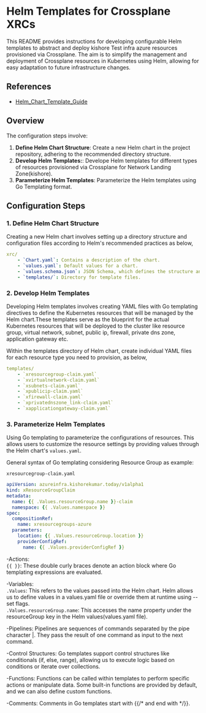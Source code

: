 # Helm Templates for Crossplane XRCs

This README provides instructions for developing configurable Helm templates to abstract and deploy kishore Test infra azure resources provisioned via Crossplane. The aim is to simplify the management and deployment of Crossplane resources in Kubernetes using Helm, allowing for easy adaptation to future infrastructure changes.

## References

- [Helm_Chart_Template_Guide](https://helm.sh/docs/chart_template_guide/getting_started/)

## Overview

The configuration steps involve:

1. **Define Helm Chart Structure**: Create a new Helm chart in the project repository, adhering to the recommended directory structure.
2. **Develop Helm Templates:**: Develope Helm templates for different types of resources provisioned via Crossplane for Network Landing Zone(kishore).
3. **Parameterize Helm Templates**: Parameterize the Helm templates using Go Templating format.


## Configuration Steps

### 1. Define Helm Chart Structure

Creating a new Helm chart involves setting up a directory structure and configuration files according to Helm's recommended practices as below,

```yaml
xrc/
    - `Chart.yaml`: Contains a description of the chart.
    - `values.yaml`: Default values for a chart.
    - `values.schema.json`: JSON Schema, which defines the structure and required values.
    - `templates/`: Directory for template files.
```

### 2. Develop Helm Templates

Developing Helm templates involves creating YAML files with Go templating directives to define the Kubernetes resources that will be managed by the Helm chart.These templates serve as the blueprint for the actual Kubernetes resources that will be deployed to the cluster like resource group, virtual network, subnet, public ip, firewall, private dns zone, application gateway etc.

Within the templates directory of Helm chart, create individual YAML files for each resource type you need to provision, as below,

```yaml
templates/
    - `xresourcegroup-claim.yaml`
    - `xvirtualnetwork-claim.yaml`
    - `xsubnets-claim.yaml`
    - `xpublicip-claim.yaml`
    - `xfirewall-claim.yaml`
    - `xprivatednszone_link-claim.yaml`
    - `xapplicationgateway-claim.yaml`
```

### 3. Parameterize Helm Templates

Using Go templating to parameterize the configurations of resources. This allows users to customize the resource settings by providing values through the Helm chart's `values.yaml`.

General syntax of Go templating considering Resource Group as example:

`xresourcegroup-claim.yaml`

```yaml
apiVersion: azureinfra.kishorekumar.today/v1alpha1
kind: xResourceGroupClaim
metadata:
  name: {{ .Values.resourceGroup.name }}-claim
  namespace: {{ .Values.namespace }}
spec:
  compositionRef:
    name: xresourcegroups-azure
  parameters:
    location: {{ .Values.resourceGroup.location }}
    providerConfigRef: 
      name: {{ .Values.providerConfigRef }} 
```

-Actions: <br>
    `{{ }}`: These double curly braces denote an action block where Go templating expressions are evaluated.

-Variables: <br>
    `.Values`: This refers to the values passed into the Helm chart. Helm allows us to define values in a values.yaml file or override them at runtime using --set flags.<br>
    `.Values.resourceGroup.name`: This accesses the name property under the resourceGroup key in the Helm values(values.yaml file).

-Pipelines: Pipelines are sequences of commands separated by the pipe character |. They pass the result of one command as input to the next command.

-Control Structures: Go templates support control structures like conditionals (if, else, range), allowing us to execute logic based on conditions or iterate over collections.

-Functions: Functions can be called within templates to perform specific actions or manipulate data. Some built-in functions are provided by default, and we can also define custom functions.

-Comments: Comments in Go templates start with {{/* and end with */}}.